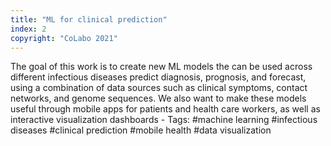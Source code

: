 ```yaml
---
title: "ML for clinical prediction"
index: 2
copyright: "CoLabo 2021"
---
```


The goal of this work is to create new ML models the can be used across different infectious diseases predict diagnosis, prognosis, and forecast, using a combination of data sources such as clinical symptoms, contact networks, and genome sequences. We also want to make these models useful through mobile apps for patients and health care workers, as well as interactive visualization dashboards - Tags: #machine learning #infectious diseases #clinical prediction #mobile health #data visualization